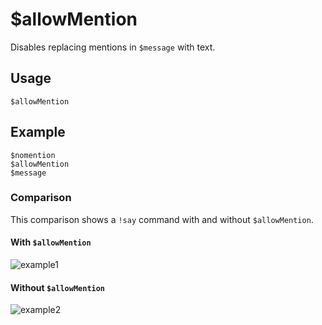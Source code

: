 # $allowMention
Disables replacing mentions in `$message` with text. 

## Usage
```
$allowMention
```

## Example
```
$nomention
$allowMention
$message
```

### Comparison
This comparison shows a `!say` command with and without `$allowMention`.

#### With `$allowMention`
![example1](https://user-images.githubusercontent.com/69215413/138950814-29c24b77-0bad-4f16-b0c1-21cdc8f466a7.png)

#### Without `$allowMention`
![example2](https://user-images.githubusercontent.com/69215413/138950862-3a232a95-14f9-436e-9639-2a625fb1b23b.png)